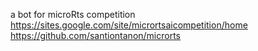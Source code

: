 a bot for microRts competition
https://sites.google.com/site/micrortsaicompetition/home
https://github.com/santiontanon/microrts
